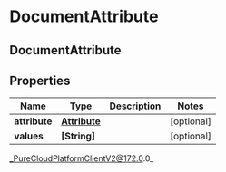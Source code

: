 # DocumentAttribute

## DocumentAttribute

## Properties

|Name | Type | Description | Notes|
|------------ | ------------- | ------------- | -------------|
| **attribute** | [**Attribute**](Attribute) |  | [optional] |
| **values** | **[String]** |  | [optional] |



_PureCloudPlatformClientV2@172.0.0_
